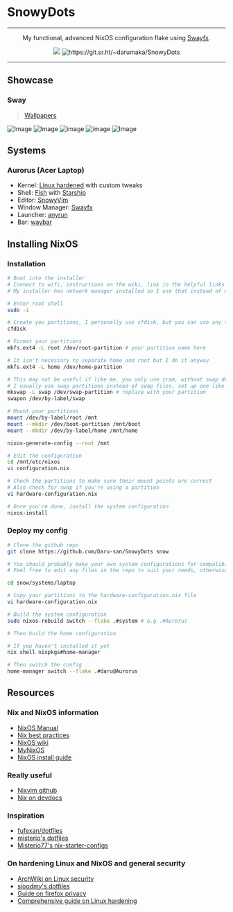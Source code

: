 # SnowyDots

---

<p style="text-align: center;" align="center">
My functional, advanced NixOS configuration flake using <a href="https://github.com/WillPower3309/swayfx">Swayfx</a>.
</p>

<div style="text-align: center;" align="center">
    <img src="https://img.shields.io/static/v1?label=NixOS&message=24.11(unstable)&style=flat&logo=nixos&colorA=24273A&colorB=9173ff&logoColor=CAD3F5"/>
    <img src="https://img.shields.io/static/v1?label=Sourcehut&message=SnowyDots&style=flat&logo=sourcehut&colorA=24273A&colorB=9173ff&logoColor=CAD3F5" alt="https://git.sr.ht/~darumaka/SnowyDots"/>
</div>

---

## Showcase

### Sway

> [Wallpapers](https://git.sr.ht/~darumaka/Wallpapers "My wallpaper repo on sourcehut")

![Image](https://i.imgur.com/JFG3WXL.png "I use Nix by the way")
![Image](https://i.imgur.com/jxUHhj7.png "Java > everything else")
![image](https://i.imgur.com/vGkkXsx.png "Study with me?")
![image](https://i.imgur.com/MJFsa7E.png "Firefox looking amazing")
![Image](https://i.imgur.com/lMwQ1qy.png "Read with me?")

## Systems

### Aurorus (Acer Laptop)

- Kernel: [Linux hardened](https://kernel.org/ "Stock kernel") with custom tweaks
- Shell: [Fish](https://github.com/fish-shell/fish-shell) with [Starship](https://github.com/starship/starship)
- Editor: [SnowyVim](https://git.sr.ht/~darumaka/SnowyVim)
- Window Manager: [Swayfx](https://github.com/WillPower3309/swayfx "Swayfx")
- Launcher: [anyrun](https://github.com/Kirottu/anyrun "anyrun")
- Bar: [waybar](https://github.com/Alexays/Waybar "waybar")

## Installing NixOS

### Installation

```bash
# Boot into the installer
# Connect to wifi, instructions on the wiki, link in the helpful links section.
# My installer has network manager installed so I use that instead of wpa utility

# Enter root shell
sudo -i

# Create you partitions, I personally use cfdisk, but you can use any tool e.g parted
cfdisk

# Format your partitions
mkfs.ext4 -L root /dev/root-partition # your partition name here

# It isn't necessary to separate home and root but I do it anyway
mkfs.ext4 -L home /dev/home-partition

# This may not be useful if like me, you only use zram, without swap devices
# I usually use swap partitions instead of swap files, set up one like this
mkswap -L swap /dev/swap-partition # replace with your partition
swapon /dev/by-label/swap

# Mount your partitions
mount /dev/by-label/root /mnt
mount --mkdir /dev/boot-partition /mnt/boot
mount --mkdir /dev/by-label/home /mnt/home

nixos-generate-config --root /mnt

# Edit the configuration
cd /mnt/etc/nixos
vi configuration.nix

# Check the partitions to make sure their mount points are correct
# Also check for swap if you're using a partition
vi hardware-configuration.nix

# Once you're done, install the system configuration
nixos-install
```

### Deploy my config

```bash
# Clone the github repo
git clone https://github.com/Daru-san/SnowyDots snow

# You should probably make your own system configurations for compatibility
# Feel free to edit any files in the repo to suit your needs, otherwise

cd snow/systems/laptop

# Copy your partitions to the hardware-configuration.nix file
vi hardware-configuration.nix

# Build the system configuration
sudo nixos-rebuild switch --flake .#system # e.g .#Aurorus

# Then build the home configuration

# If you haven't installed it yet
nix shell nixpkgs#home-manager

# Then switch the config
home-manager switch --flake .#daru@Aurorus
```

## Resources

### Nix and NixOS information

- [NixOS Manual](https://nixos.org/manual/nixos/unstable/ "nix")
- [Nix best practices](https://nix.dev/guides/best-practices.html)
- [NixOS wiki](https://nixos.wiki "nix-wiki")
- [MyNixOS](https://mynixos.com "Best nix resource")
- [NixOS install guide](https://nixos.wiki/wiki/NixOS_Installation_Guide)

### Really useful

- [Nixvim github](https://github.com/nix-community/nixvim)
- [Nix on devdocs](https://devdocs.io/nix/)

### Inspiration

- [fufexan/dotfiles](https://github.com/fufexan/dotfiles/ "fufexan dots")
- [misterio's dotfiles](https://git.sr.ht/~misterio/nix-config "dots")
- [Misterio77's nix-starter-configs](https://github.com/Misterio77/nix-starter-configs "nix-starter-configs")

### On hardening Linux and NixOS and general security

- [ArchWiki on Linux security](https://wiki.archlinux.org/title/security)
- [sioodmy's dotfiles](https://github.com/sioodmy/dotfiles/blob/1e8a972bfbefeeb4150f5707001ce243dce1f6ea/system/core/schizo.nix)
- [Guide on firefox privacy](https://restoreprivacy.com/firefox-privacy/)
- [Comprehensive guide on Linux hardening](https://madaidans-insecurities.github.io/guides/linux-hardening.html)
